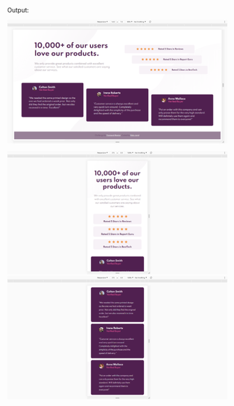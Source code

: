 Output:

<!-- Responsive Screen at 1440px -->

![Desktop Screen](./images/desktop-screen.png)

<!-- Responsive Screen at 375px -->
![Mobile Screen](./images/mob-screen1.png)
![Mobile Screen](./images/mob-screen2.png)
